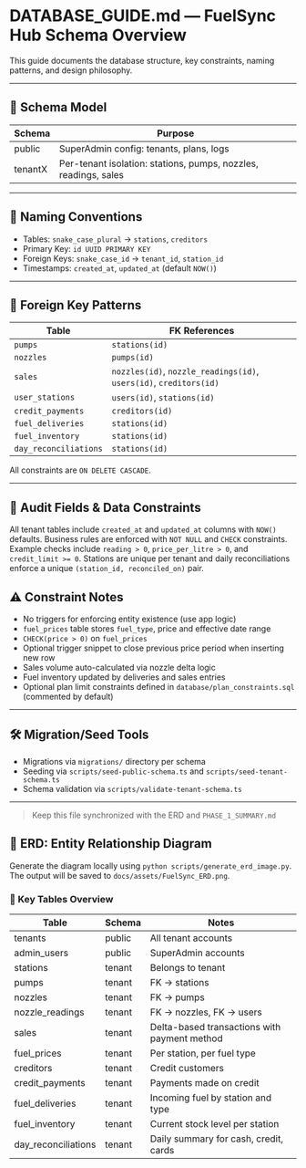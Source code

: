 # DATABASE\_GUIDE.md — FuelSync Hub Schema Overview

This guide documents the database structure, key constraints, naming patterns, and design philosophy.

---

## 🧱 Schema Model

| Schema  | Purpose                                      |
| ------- | -------------------------------------------- |
| public  | SuperAdmin config: tenants, plans, logs      |
| tenantX | Per-tenant isolation: stations, pumps, nozzles, readings, sales |

---

## 📐 Naming Conventions

* Tables: `snake_case_plural` → `stations`, `creditors`
* Primary Key: `id UUID PRIMARY KEY`
* Foreign Keys: `snake_case_id` → `tenant_id`, `station_id`
* Timestamps: `created_at`, `updated_at` (default `NOW()`)

---

## 🔗 Foreign Key Patterns

| Table             | FK References               |
| ----------------- | --------------------------- |
| `pumps`           | `stations(id)`              |
| `nozzles`         | `pumps(id)`                 |
| `sales`           | `nozzles(id)`, `nozzle_readings(id)`, `users(id)`, `creditors(id)` |
| `user_stations`   | `users(id)`, `stations(id)` |
| `credit_payments` | `creditors(id)`             |
| `fuel_deliveries` | `stations(id)`              |
| `fuel_inventory`  | `stations(id)`              |
| `day_reconciliations` | `stations(id)`          |

All constraints are `ON DELETE CASCADE`.

---
## 📝 Audit Fields & Data Constraints

All tenant tables include `created_at` and `updated_at` columns with `NOW()` defaults. Business rules are enforced with `NOT NULL` and `CHECK` constraints. Example checks include `reading > 0`, `price_per_litre > 0`, and `credit_limit >= 0`. Stations are unique per tenant and daily reconciliations enforce a unique `(station_id, reconciled_on)` pair.


## ⚠️ Constraint Notes

* No triggers for enforcing entity existence (use app logic)
* `fuel_prices` table stores `fuel_type`, price and effective date range
* `CHECK(price > 0)` on `fuel_prices`
* Optional trigger snippet to close previous price period when inserting new row
* Sales volume auto-calculated via nozzle delta logic
* Fuel inventory updated by deliveries and sales entries
* Optional plan limit constraints defined in `database/plan_constraints.sql` (commented by default)

---

## 🛠 Migration/Seed Tools

* Migrations via `migrations/` directory per schema
* Seeding via `scripts/seed-public-schema.ts` and `scripts/seed-tenant-schema.ts`
* Schema validation via `scripts/validate-tenant-schema.ts`

---

> Keep this file synchronized with the ERD and `PHASE_1_SUMMARY.md`

## 🎯 ERD: Entity Relationship Diagram

Generate the diagram locally using `python scripts/generate_erd_image.py`. The output will be saved to `docs/assets/FuelSync_ERD.png`.

### 🔑 Key Tables Overview
| Table                  | Schema    | Notes                                  |
|------------------------|-----------|----------------------------------------|
| tenants                | public    | All tenant accounts                    |
| admin_users            | public    | SuperAdmin accounts                    |
| stations               | tenant    | Belongs to tenant                      |
| pumps                  | tenant    | FK → stations                          |
| nozzles                | tenant    | FK → pumps                             |
| nozzle_readings        | tenant    | FK → nozzles, FK → users               |
| sales                  | tenant    | Delta-based transactions with payment method |
| fuel_prices            | tenant    | Per station, per fuel type             |
| creditors              | tenant    | Credit customers                       |
| credit_payments        | tenant    | Payments made on credit                |
| fuel_deliveries        | tenant    | Incoming fuel by station and type      |
| fuel_inventory         | tenant    | Current stock level per station        |
| day_reconciliations    | tenant    | Daily summary for cash, credit, cards  |
